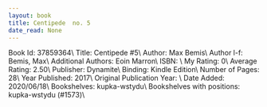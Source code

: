 ```yaml
---
layout: book
title: Centipede  no. 5
date_read: None
---
```


Book Id: 37859364\ 
Title: Centipede #5\ 
Author: Max Bemis\ 
Author l-f: Bemis, Max\ 
Additional Authors: Eoin Marron\ 
ISBN: \ 
My Rating: 0\ 
Average Rating: 2.50\ 
Publisher: Dynamite\ 
Binding: Kindle Edition\ 
Number of Pages: 28\ 
Year Published: 2017\ 
Original Publication Year: \ 
Date Added: 2020/06/18\ 
Bookshelves: kupka-wstydu\ 
Bookshelves with positions: kupka-wstydu (#1573)\ 

